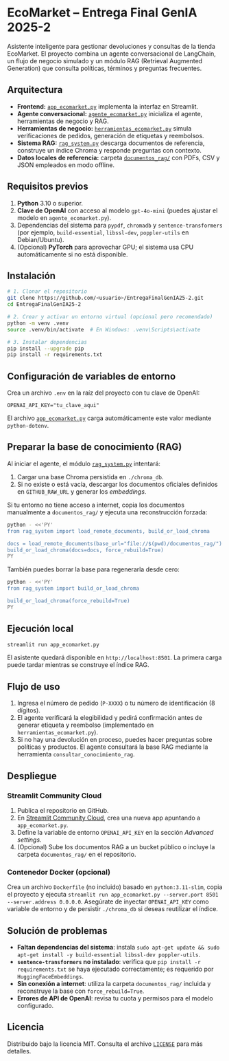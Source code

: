 # EcoMarket – Entrega Final GenIA 2025-2

Asistente inteligente para gestionar devoluciones y consultas de la tienda EcoMarket. El proyecto combina un agente conversacional de LangChain, un flujo de negocio simulado y un módulo RAG (Retrieval Augmented Generation) que consulta políticas, términos y preguntas frecuentes.

## Arquitectura
- **Frontend:** [`app_ecomarket.py`](app_ecomarket.py) implementa la interfaz en Streamlit.
- **Agente conversacional:** [`agente_ecomarket.py`](agente_ecomarket.py) inicializa el agente, herramientas de negocio y RAG.
- **Herramientas de negocio:** [`herramientas_ecomarket.py`](herramientas_ecomarket.py) simula verificaciones de pedidos, generación de etiquetas y reembolsos.
- **Sistema RAG:** [`rag_system.py`](rag_system.py) descarga documentos de referencia, construye un índice Chroma y responde preguntas con contexto.
- **Datos locales de referencia:** carpeta [`documentos_rag/`](documentos_rag/) con PDFs, CSV y JSON empleados en modo offline.

## Requisitos previos
1. **Python** 3.10 o superior.
2. **Clave de OpenAI** con acceso al modelo `gpt-4o-mini` (puedes ajustar el modelo en `agente_ecomarket.py`).
3. Dependencias del sistema para `pypdf`, `chromadb` y `sentence-transformers` (por ejemplo, `build-essential`, `libssl-dev`, `poppler-utils` en Debian/Ubuntu).
4. (Opcional) **PyTorch** para aprovechar GPU; el sistema usa CPU automáticamente si no está disponible.

## Instalación
```bash
# 1. Clonar el repositorio
git clone https://github.com/<usuario>/EntregaFinalGenIA25-2.git
cd EntregaFinalGenIA25-2

# 2. Crear y activar un entorno virtual (opcional pero recomendado)
python -m venv .venv
source .venv/bin/activate  # En Windows: .venv\Scripts\activate

# 3. Instalar dependencias
pip install --upgrade pip
pip install -r requirements.txt
```

## Configuración de variables de entorno
Crea un archivo `.env` en la raíz del proyecto con tu clave de OpenAI:

```
OPENAI_API_KEY="tu_clave_aqui"
```

El archivo [`app_ecomarket.py`](app_ecomarket.py) carga automáticamente este valor mediante `python-dotenv`.

## Preparar la base de conocimiento (RAG)
Al iniciar el agente, el módulo [`rag_system.py`](rag_system.py) intentará:
1. Cargar una base Chroma persistida en `./chroma_db`.
2. Si no existe o está vacía, descargar los documentos oficiales definidos en `GITHUB_RAW_URL` y generar los *embeddings*.

Si tu entorno no tiene acceso a internet, copia los documentos manualmente a `documentos_rag/` y ejecuta una reconstrucción forzada:

```bash
python - <<'PY'
from rag_system import load_remote_documents, build_or_load_chroma

docs = load_remote_documents(base_url="file://$(pwd)/documentos_rag/")
build_or_load_chroma(docs=docs, force_rebuild=True)
PY
```

También puedes borrar la base para regenerarla desde cero:

```bash
python - <<'PY'
from rag_system import build_or_load_chroma

build_or_load_chroma(force_rebuild=True)
PY
```

## Ejecución local
```bash
streamlit run app_ecomarket.py
```

El asistente quedará disponible en `http://localhost:8501`. La primera carga puede tardar mientras se construye el índice RAG.

## Flujo de uso
1. Ingresa el número de pedido (`P-XXXX`) o tu número de identificación (8 dígitos).
2. El agente verificará la elegibilidad y pedirá confirmación antes de generar etiqueta y reembolso (implementado en `herramientas_ecomarket.py`).
3. Si no hay una devolución en proceso, puedes hacer preguntas sobre políticas y productos. El agente consultará la base RAG mediante la herramienta `consultar_conocimiento_rag`.

## Despliegue
### Streamlit Community Cloud
1. Publica el repositorio en GitHub.
2. En [Streamlit Community Cloud](https://streamlit.io/cloud), crea una nueva app apuntando a `app_ecomarket.py`.
3. Define la variable de entorno `OPENAI_API_KEY` en la sección *Advanced settings*.
4. (Opcional) Sube los documentos RAG a un bucket público o incluye la carpeta `documentos_rag/` en el repositorio.

### Contenedor Docker (opcional)
Crea un archivo `Dockerfile` (no incluido) basado en `python:3.11-slim`, copia el proyecto y ejecuta `streamlit run app_ecomarket.py --server.port 8501 --server.address 0.0.0.0`. Asegúrate de inyectar `OPENAI_API_KEY` como variable de entorno y de persistir `./chroma_db` si deseas reutilizar el índice.

## Solución de problemas
- **Faltan dependencias del sistema**: instala `sudo apt-get update && sudo apt-get install -y build-essential libssl-dev poppler-utils`.
- **`sentence-transformers` no instalado**: verifica que `pip install -r requirements.txt` se haya ejecutado correctamente; es requerido por `HuggingFaceEmbeddings`.
- **Sin conexión a internet**: utiliza la carpeta `documentos_rag/` incluida y reconstruye la base con `force_rebuild=True`.
- **Errores de API de OpenAI**: revisa tu cuota y permisos para el modelo configurado.

## Licencia
Distribuido bajo la licencia MIT. Consulta el archivo [`LICENSE`](LICENSE) para más detalles.
